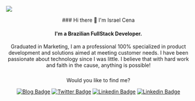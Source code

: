 [<img src="https://i.imgur.com/OZtRgd2.png">](https://linkedin.com/in/israelcena)
<center>
### Hi there 👋 I'm Israel Cena

#### I'm a Brazilian FullStack Developer. 
Graduated in Marketing, I am a professional 100% specialized in product development and solutions aimed at meeting customer needs.
I have been passionate about technology since I was little. I believe that with hard work and faith in the cause, anything is possible!

#####  

Would you like to find me?

[![Blog Badge](https://img.shields.io/badge/Site-israelcena.com.br-black)](https://israelcena.com.br)
[![Twitter Badge](https://img.shields.io/badge/-Twitter-1ca0f1?style=flat-square&labelColor=1ca0f1&logo=twitter&logoColor=white&link=https://twitter.com/israelcena)](https://twitter.com/israelcena)
[![Linkedin Badge](https://img.shields.io/badge/-LinkedIn-blue?style=flat-square&logo=Linkedin&logoColor=white&link=https://www.linkedin.com/in/israelcena)](https://www.linkedin.com/in/israelcena)
[![Linkedin Badge](https://img.shields.io/badge/-LinkedIn-blue?style=flat-square&logo=Linkedin&logoColor=white&link=https://www.linkedin.com/in/israelcena)](https://www.linkedin.com/in/israelcena)
  
  </center>
